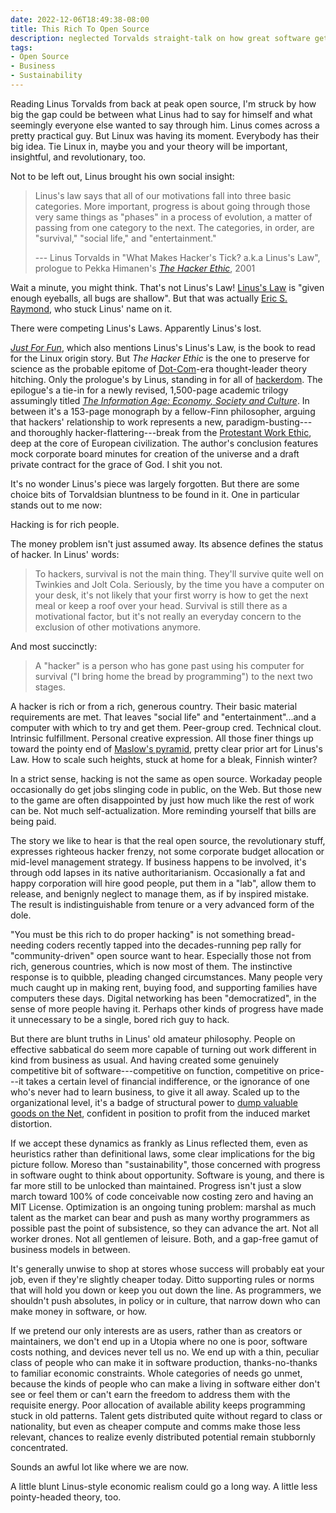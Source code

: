 ```yaml
---
date: 2022-12-06T18:49:38-08:00
title: This Rich To Open Source
description: neglected Torvalds straight-talk on how great software gets made, and by who
tags:
- Open Source
- Business
- Sustainability
---
```


Reading Linus Torvalds from back at peak open source, I'm struck by how big the gap could be between what Linus had to say for himself and what seemingly everyone else wanted to say through him.  Linus comes across a pretty practical guy.  But Linux was having its moment.  Everybody has their big idea.  Tie Linux in, maybe you and your theory will be important, insightful, and revolutionary, too.

Not to be left out, Linus brought his own social insight:

> Linus's law says that all of our motivations fall into three basic categories.  More important, progress is about going through those very same things as "phases" in a process of evolution, a matter of passing from one category to the next.  The categories, in order, are "survival," "social life," and "entertainment."
>
> --- Linus Torvalds in "What Makes Hacker's Tick? a.k.a Linus's Law", prologue to Pekka Himanen's [_The Hacker Ethic_](https://www.penguinrandomhouse.com/books/80240/the-hacker-ethic-by-pekka-himanen/), 2001

Wait a minute, you might think.  That's not Linus's Law!  [Linus's Law](https://en.wikipedia.org/wiki/Linus%27s_law) is "given enough eyeballs, all bugs are shallow".  But that was actually [Eric S. Raymond](http://www.catb.org/~esr/writings/cathedral-bazaar/cathedral-bazaar/ar01s04.html), who stuck Linus' name on it.

There were competing Linus's Laws.  Apparently Linus's lost.

[_Just For Fun_](https://www.harperbusiness.com/book/9780066620732/Just-for-Fun-Linus-Torvalds-and-David-Diamond/), which also mentions Linus's Linus's Law, is the book to read for the Linux origin story.   But _The Hacker Ethic_ is the one to preserve for science as the probable epitome of [Dot-Com](https://en.wikipedia.org/wiki/Dot-com_bubble)-era thought-leader theory hitching.  Only the prologue's by Linus, standing in for all of [hackerdom](https://en.wikipedia.org/wiki/Hackers:_Heroes_of_the_Computer_Revolution).  The epilogue's a tie-in for a newly revised, 1,500-page academic trilogy assumingly titled [_The Information Age: Economy, Society and Culture_](https://en.wikipedia.org/wiki/The_Information_Age:_Economy,_Society_and_Culture).  In between it's a 153-page monograph by a fellow-Finn philosopher, arguing that hackers' relationship to work represents a new, paradigm-busting---and thoroughly hacker-flattering---break from the [Protestant Work Ethic](https://en.wikipedia.org/wiki/Protestant_work_ethic), deep at the core of European civilization.  The author's conclusion features mock corporate board minutes for creation of the universe and a draft private contract for the grace of God.  I shit you not.

It's no wonder Linus's piece was largely forgotten.  But there are some choice bits of Torvaldsian bluntness to be found in it.  One in particular stands out to me now:

Hacking is for rich people.

The money problem isn't just assumed away.  Its absence defines the status of hacker.  In Linus' words:

> To hackers, survival is not the main thing.  They'll survive quite well on Twinkies and Jolt Cola.  Seriously, by the time you have a computer on your desk, it's not likely that your first worry is how to get the next meal or keep a roof over your head.  Survival is still there as a motivational factor, but it's not really an everyday concern to the exclusion of other motivations anymore.

And most succinctly:

> A "hacker" is a person who has gone past using his computer for survival ("I bring home the bread by programming") to the next two stages.

A hacker is rich or from a rich, generous country.  Their basic material requirements are met.  That leaves "social life" and "entertainment"...and a computer with which to try and get them.  Peer-group cred.  Technical clout.  Intrinsic fulfillment.  Personal creative expression.  All those finer things up toward the pointy end of [Maslow's pyramid](https://commons.wikimedia.org/w/index.php?title=File:MaslowHierarchy.png&oldid=707155329), pretty clear prior art for Linus's Law.  How to scale such heights, stuck at home for a bleak, Finnish winter?

In a strict sense, hacking is not the same as open source.  Workaday people occasionally do get jobs slinging code in public, on the Web.  But those new to the game are often disappointed by just how much like the rest of work can be.  Not much self-actualization.  More reminding yourself that bills are being paid.

The story we like to hear is that the real open source, the revolutionary stuff, expresses righteous hacker frenzy, not some corporate budget allocation or mid-level management strategy.  If business happens to be involved, it's through odd lapses in its native authoritarianism.  Occasionally a fat and happy corporation will hire good people, put them in a "lab", allow them to release, and benignly neglect to manage them, as if by inspired mistake.  The result is indistinguishable from tenure or a very advanced form of the dole.

"You must be this rich to do proper hacking" is not something bread-needing coders recently tapped into the decades-running pep rally for "community-driven" open source want to hear.  Especially those not from rich, generous countries, which is now most of them.  The instinctive response is to quibble, pleading changed circumstances.  Many people very much caught up in making rent, buying food, and supporting families have computers these days.  Digital networking has been "democratized", in the sense of more people having it.  Perhaps other kinds of progress have made it unnecessary to be a single, bored rich guy to hack.

But there are blunt truths in Linus' old amateur philosophy.  People on effective sabbatical do seem more capable of turning out work different in kind from business as usual.  And having created some genuinely competitive bit of software---competitive on function, competitive on price---it takes a certain level of financial indifference, or the ignorance of one who's never had to learn business, to give it all away.  Scaled up to the organizational level, it's a badge of structural power to [dump valuable goods on the Net](https://en.wikipedia.org/wiki/Dumping_(pricing_policy)), confident in position to profit from the induced market distortion.

If we accept these dynamics as frankly as Linus reflected them, even as heuristics rather than definitional laws, some clear implications for the big picture follow.  Moreso than "sustainability", those concerned with progress in software ought to think about opportunity.  Software is young, and there is far more still to be unlocked than maintained.  Progress isn't just a slow march toward 100% of code conceivable now costing zero and having an MIT License.  Optimization is an ongoing tuning problem: marshal as much talent as the market can bear and push as many worthy programmers as possible past the point of subsistence, so they can advance the art.  Not all worker drones.  Not all gentlemen of leisure.  Both, and a gap-free gamut of business models in between.

It's generally unwise to shop at stores whose success will probably eat your job, even if they're slightly cheaper today.  Ditto supporting rules or norms that will hold you down or keep you out down the line.  As programmers, we shouldn't push absolutes, in policy or in culture, that narrow down who can make money in software, or how.

If we pretend our only interests are as users, rather than as creators or maintainers, we don't end up in a Utopia where no one is poor, software costs nothing, and devices never tell us no.  We end up with a thin, peculiar class of people who can make it in software production, thanks-no-thanks to familiar economic constraints.  Whole categories of needs go unmet, because the kinds of people who can make a living in software either don't see or feel them or can't earn the freedom to address them with the requisite energy.  Poor allocation of available ability keeps programming stuck in old patterns.  Talent gets distributed quite without regard to class or nationality, but even as cheaper compute and comms make those less relevant, chances to realize evenly distributed potential remain stubbornly concentrated.

Sounds an awful lot like where we are now.

A little blunt Linus-style economic realism could go a long way.  A little less pointy-headed theory, too.
